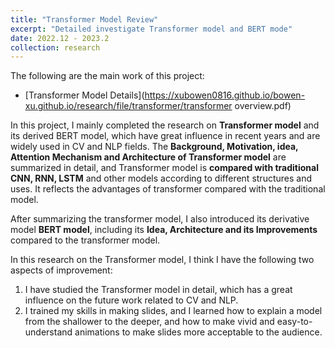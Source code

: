 ```yaml
---
title: "Transformer Model Review"
excerpt: "Detailed investigate Transformer model and BERT mode"
date: 2022.12 - 2023.2
collection: research
---
```

The following are the main work of this project:

* [Transformer Model Details](https://xubowen0816.github.io/bowen-xu.github.io/research/file/transformer/transformer overview.pdf)

In this project, I mainly completed the research on **Transformer model** and its derived BERT model, which have great influence in recent years and are widely used in CV and NLP fields. The **Background, Motivation, idea, Attention Mechanism and Architecture of Transformer model** are summarized in detail, and Transformer model is **compared with traditional CNN, RNN, LSTM** and other models according to different structures and uses. It reflects the advantages of transformer compared with the traditional model.

After summarizing the transformer model, I also introduced its derivative model **BERT model**, including its **Idea, Architecture and its Improvements** compared to the transformer model.

In this research on the Transformer model, I think I have the following two aspects of improvement:

1. I have studied the Transformer model in detail, which has a great influence on the future work related to CV and NLP.
2. I trained my skills in making slides, and I learned how to explain a model from the shallower to the deeper, and how to make vivid and easy-to-understand animations to make slides more acceptable to the audience.
